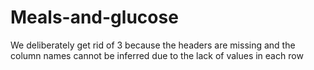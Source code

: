 # Meals-and-glucose

We deliberately get rid of 3 because the headers are missing and the column names cannot be inferred due to the lack of values in each row
